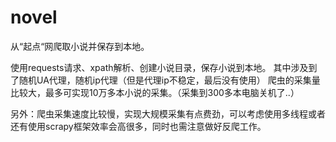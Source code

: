 # novel
从“起点“网爬取小说并保存到本地。

使用requests请求、xpath解析、创建小说目录，保存小说到本地。
其中涉及到了随机UA代理，随机ip代理（但是代理ip不稳定，最后没有使用）
爬虫的采集量比较大，最多可实现10万多本小说的采集。（采集到300多本电脑关机了..）




另外：爬虫采集速度比较慢，实现大规模采集有点费劲，可以考虑使用多线程或者还有使用scrapy框架效率会高很多，同时也需注意做好反爬工作。
